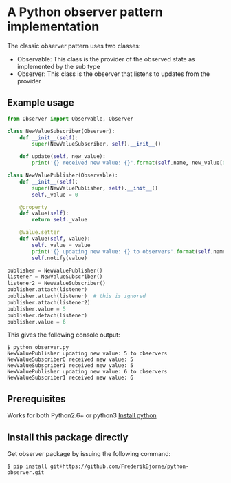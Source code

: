 # A Python observer pattern implementation
The classic observer pattern uses two classes:
- Observable: This class is the provider of the observed state as implemented by the sub type
- Observer: This class is the observer that listens to updates from the provider

## Example usage
```python
from Observer import Observable, Observer

class NewValueSubscriber(Observer):
    def __init__(self):
        super(NewValueSubscriber, self).__init__()

    def update(self, new_value):
        print('{} received new value: {}'.format(self.name, new_value[0]))

class NewValuePublisher(Observable):
    def __init__(self):
        super(NewValuePublisher, self).__init__()
        self._value = 0

    @property
    def value(self):
        return self._value

    @value.setter
    def value(self, value):
        self._value = value
        print('{} updating new value: {} to observers'.format(self.name, value))
        self.notify(value)

publisher = NewValuePublisher()
listener = NewValueSubscriber()
listener2 = NewValueSubscriber()
publisher.attach(listener)
publisher.attach(listener)  # this is ignored
publisher.attach(listener2)
publisher.value = 5
publisher.detach(listener)
publisher.value = 6
```

This gives the following console output:
```commandline
$ python observer.py 
NewValuePublisher updating new value: 5 to observers
NewValueSubscriber0 received new value: 5
NewValueSubscriber1 received new value: 5
NewValuePublisher updating new value: 6 to observers
NewValueSubscriber1 received new value: 6
```

## Prerequisites

Works for both Python2.6+ or python3
[Install python](https://www.python.org/downloads/)

## Install this package directly
Get observer package by issuing the following command:
```console
$ pip install git+https://github.com/FrederikBjorne/python-observer.git
```
